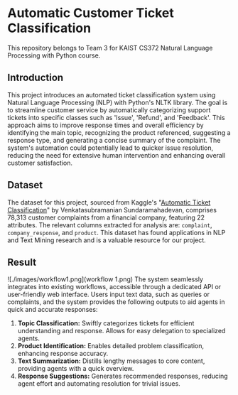 # Automatic Customer Ticket Classification

This repository belongs to Team 3 for KAIST CS372 Natural Language Processing with Python course.

## Introduction

This project introduces an automated ticket classification system using Natural Language Processing (NLP) with Python's NLTK library. The goal is to streamline customer service by automatically categorizing support tickets into specific classes such as 'Issue', 'Refund', and 'Feedback'. This approach aims to improve response times and overall efficiency by identifying the main topic, recognizing the product referenced, suggesting a response type, and generating a concise summary of the complaint. The system's automation could potentially lead to quicker issue resolution, reducing the need for extensive human intervention and enhancing overall customer satisfaction.

## Dataset
The dataset for this project, sourced from Kaggle's "[Automatic Ticket Classification](https://www.kaggle.com/datasets/venkatasubramanian/automatic-ticket-classification)" by Venkatasubramanian Sundaramahadevan, comprises 78,313 customer complaints from a financial company, featuring 22 attributes. The relevant columns extracted for analysis are: `complaint`, `company_response`, and `product`. This dataset has found applications in NLP and Text Mining research and is a valuable resource for our project.

## Result
![./images/workflow1.png](workflow 1.png)
The system seamlessly integrates into existing workflows, accessible through a dedicated API or user-friendly web interface. Users input text data, such as queries or complaints, and the system provides the following outputs to aid agents in quick and accurate responses:
1. **Topic Classification:** Swiftly categorizes tickets for efficient understanding and response. Allows for easy delegation to specialized agents.
2. **Product Identification:** Enables detailed problem classification, enhancing response accuracy.
3. **Text Summarization:** Distills lengthy messages to core content, providing agents with a quick overview.
4. **Response Suggestions:** Generates recommended responses, reducing agent effort and automating resolution for trivial issues.
